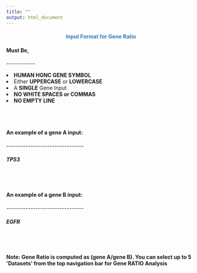 ```yaml
---
title: ""
output: html_document
---
```


<center> <h4>
<span style="color:#337ab7">Input Format for Gene Ratio</span></h4> </center>

<h4>Must Be,</h4> 
<p>------------</p>

<li><b>HUMAN HGNC GENE SYMBOL</b></li>
<li>Either <b>UPPERCASE</b> or <b>LOWERCASE</b></li>
<li>A <b>SINGLE</b> Gene Input</b></li>
<li><b>NO WHITE SPACES or COMMAS</b></li>
<li><b>NO EMPTY LINE</b></li>

<br></br>

<h4>
An example of a gene A input:
</h4>
<p>--------------------------------</p>
<h5>
<p>TP53</p>
</h5>
<br>
</br>

<h4>
An example of a gene B input:
</h4>
<p>--------------------------------</p>
<h5>
<p>EGFR</p>
</h5>

<br></br>

<h4>
Note: Gene Ratio is computed as (gene A/gene B). You can select up to 5 'Datasets' from the top navigation bar for Gene RATIO Analysis</h4>
